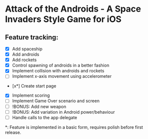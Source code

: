 Attack of the Androids - A Space Invaders Style Game for iOS
============================================================

Feature tracking:
----------------

- [x] Add spaceship
- [x] Add androids
- [x] Add rockets
- [x] Control spawning of androids in a better fashion
- [x] Implement collision with androids and rockets
- [ ] Implement x-axis movement using accelerometer
- [x*] Create start page
- [x] Implement scoring
- [ ] Implement Game Over scenario and screen
- [ ] !BONUS: Add new weapon
- [ ] !BONUS: Add variation in Android power/behaviour
- [ ] Handle calls to the app delegate

*: Feature is implemented in a basic form, requires polish before first release.
